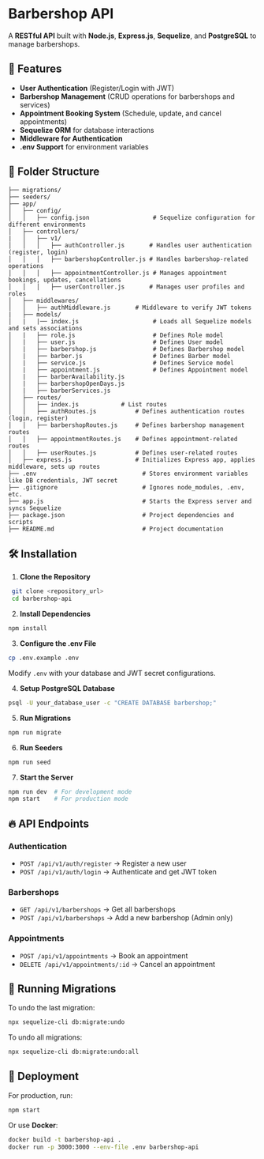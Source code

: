 # Barbershop API

A **RESTful API** built with **Node.js**, **Express.js**, **Sequelize**, and **PostgreSQL** to manage barbershops.

## 🚀 Features

- **User Authentication** (Register/Login with JWT)
- **Barbershop Management** (CRUD operations for barbershops and services)
- **Appointment Booking System** (Schedule, update, and cancel appointments)
- **Sequelize ORM** for database interactions
- **Middleware for Authentication**
- **.env Support** for environment variables

## 📁 Folder Structure

```
├── migrations/
├── seeders/
├── app/
│   ├── config/
│   │   ├── config.json                  # Sequelize configuration for different environments
│   ├── controllers/
|   │   ├── v1/
│   │   │   ├── authController.js       # Handles user authentication (register, login)
│   │   │   ├── barbershopController.js # Handles barbershop-related operations
│   │   │   ├── appointmentController.js # Manages appointment bookings, updates, cancellations
│   │   │   ├── userController.js       # Manages user profiles and roles
│   ├── middlewares/
│   │   ├── authMiddleware.js       # Middleware to verify JWT tokens
|   ├── models/
│   |   |── index.js                     # Loads all Sequelize models and sets associations
│   |   ├── role.js                      # Defines Role model
│   |   ├── user.js                      # Defines User model
│   |   ├── barbershop.js                # Defines Barbershop model
│   |   ├── barber.js                    # Defines Barber model
│   |   ├── service.js                   # Defines Service model
│   |   ├── appointment.js               # Defines Appointment model
│   |   ├── barberAvailability.js
│   |   ├── barbershopOpenDays.js
│   |   ├── barberServices.js
│   ├── routes/
│   │   ├── index.js		    # List routes
│   │   ├── authRoutes.js           # Defines authentication routes (login, register)
│   │   ├── barbershopRoutes.js     # Defines barbershop management routes
│   │   ├── appointmentRoutes.js    # Defines appointment-related routes
│   │   ├── userRoutes.js           # Defines user-related routes
│   ├── express.js                  # Initializes Express app, applies middleware, sets up routes
├── .env                              # Stores environment variables like DB credentials, JWT secret
├── .gitignore                        # Ignores node_modules, .env, etc.
├── app.js                            # Starts the Express server and syncs Sequelize
├── package.json                      # Project dependencies and scripts
├── README.md                         # Project documentation
```

## 🛠️ Installation

1. **Clone the Repository**

```sh
 git clone <repository_url>
 cd barbershop-api
```

2. **Install Dependencies**

```sh
npm install
```

3. **Configure the .env File**

```sh
cp .env.example .env
```

Modify `.env` with your database and JWT secret configurations.

4. **Setup PostgreSQL Database**

```sh
psql -U your_database_user -c "CREATE DATABASE barbershop;"
```

5. **Run Migrations**

```sh
npm run migrate
```

6. **Run Seeders**

```sh
npm run seed
```

7. **Start the Server**

```sh
npm run dev  # For development mode
npm start    # For production mode
```

## 🔥 API Endpoints

### **Authentication**

- `POST /api/v1/auth/register` → Register a new user
- `POST /api/v1/auth/login` → Authenticate and get JWT token

### **Barbershops**

- `GET /api/v1/barbershops` → Get all barbershops
- `POST /api/v1/barbershops` → Add a new barbershop (Admin only)

### **Appointments**

- `POST /api/v1/appointments` → Book an appointment
- `DELETE /api/v1/appointments/:id` → Cancel an appointment

## 🔄 Running Migrations

To undo the last migration:

```sh
npx sequelize-cli db:migrate:undo
```

To undo all migrations:

```sh
npx sequelize-cli db:migrate:undo:all
```

## 🚀 Deployment

For production, run:

```sh
npm start
```

Or use **Docker**:

```sh
docker build -t barbershop-api .
docker run -p 3000:3000 --env-file .env barbershop-api
```
